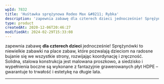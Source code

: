 ```yaml
---
wpId: 7832
title: 'Huśtawka sprężynowa Rodeo Max &#8211; Rybka'
description: 'zapewnia zabawę dla czterech dzieci jednocześnie! Sprężynówki to niewielkie zabawki na place zabaw, które pozwalają dzieciom na radosne bujanie się we wszystkie strony, rozwijając koordynację i zręczność. Solidna, stalowa konstrukcja jest malowana proszkowo, a siedzisko i wypełnienia boczne są wykonane z fantazyjnie grawerowanych płyt HDPE – gwarantuje to trwałość i estetykę na długie lata.'
type: product
createdAt: 2020-12-06T20:46:27
modifiedAt: 2024-02-29T15:33:08
---
```



zapewnia zabawę **dla czterech dzieci** jednocześnie! Sprężynówki to niewielkie zabawki na place zabaw, które pozwalają dzieciom na radosne bujanie się we wszystkie strony, rozwijając koordynację i zręczność. Solidna, stalowa konstrukcja jest malowana proszkowo, a siedzisko i wypełnienia boczne są wykonane z fantazyjnie grawerowanych płyt HDPE – gwarantuje to trwałość i estetykę na długie lata.

* * *